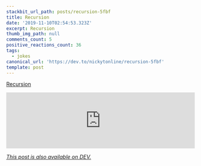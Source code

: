 ```yaml
---
stackbit_url_path: posts/recursion-5fbf
title: Recursion
date: '2019-11-10T02:54:53.323Z'
excerpt: Recursion
thumb_img_path: null
comments_count: 5
positive_reactions_count: 36
tags:
  - jokes
canonical_url: 'https://dev.to/nickytonline/recursion-5fbf'
template: post
---
```

[Recursion](https://dev.to/nickytonline/recursion-5fbf)


<iframe class="liquidTag" src="https://dev.to/embed/instagram?args=B4qzQvlpN1g" style="border: 0; width: 100%;"></iframe>


*[This post is also available on DEV.](https://dev.to/nickytonline/recursion-5fbf)*


<script>
const parent = document.getElementsByTagName('head')[0];
const script = document.createElement('script');
script.type = 'text/javascript';
script.src = 'https://cdnjs.cloudflare.com/ajax/libs/iframe-resizer/4.1.1/iframeResizer.min.js';
script.charset = 'utf-8';
script.onload = function() {
    window.iFrameResize({}, '.liquidTag');
};
parent.appendChild(script);
</script>    
